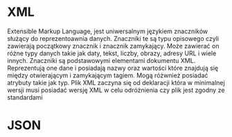 # XML
Extensible Markup Language, jest uniwersalnym językiem znaczników służący do reprezentoawnia danych. Znaczniki te są typu opisowego czyli zawierają początkowy znacznik i znacznik zamykający. Może zawierać on różne typy danych takie jak daty, tekst, liczby, obrazy, adresy URL i wiele innych.
Znaczniki są podstawowymi elementami dokumentu XML. Reprezentują one dane i posiadają nazwy oraz wartości które znajdują się między otwierającym i zamykającym tagiem. Mogą różwnież posiadać atrybuty takie jak typ.
Plik XML zaczyna się od deklaracji która w minimalnej wersji musi posiadać wersję XML w celu odróżnienia czy plik jest zgodny ze standardami 

# JSON
